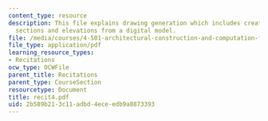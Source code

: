 ```yaml
---
content_type: resource
description: This file explains drawing generation which includes creating plans,
  sections and elevations from a digital model.
file: /media/courses/4-501-architectural-construction-and-computation-fall-2005/2b589b213c11adbd4eceedb9a8873393_recit4.pdf
file_type: application/pdf
learning_resource_types:
- Recitations
ocw_type: OCWFile
parent_title: Recitations
parent_type: CourseSection
resourcetype: Document
title: recit4.pdf
uid: 2b589b21-3c11-adbd-4ece-edb9a8873393
---
```


